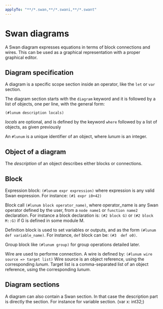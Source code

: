 ```yaml
---
applyTo: "**/*.swan,**/*.swani,**/*.swant"
---
```


# Swan diagrams

A Swan diagram expresses equations in terms of block connections and
wires. This can be used as a graphical representation with a proper graphical editor.

## Diagram specification
A diagram is a specific scope section inside an operator, like the `let` or 
`var` section.

The diagram section starts with the `diagram` keyword and it is followed
by a list of objects, one per line, with the general form:

    (#lunum description locals)

*locals* are optional, and is defined by the keyword `where` followed by a list
of objects, as given previously

An `#lunum` is a unique identifier of an object, where *lunum* is an integer.

## Object of a diagram

The *description* of an object describes either blocks or connections.

## Block

Expression block: `(#lunum expr expression)` where expression is any valid Swan expression. For instance: `(#1 expr i0+42)`

Block call `(#lunum block operator_name)`, where operator_name is any Swan operator defined by the user, from a `node name1` or `function name2` declaration.
For instance a block declaration is: `(#2 block G)` or `(#2 block M::G)` if G is defined in some module M. 

Definition block is used to set variables or outputs, and as the form `(#lunum def variable_name)`. 
For instance, `def` block can be: `(#3  def o0)`.

Group block like `(#lunum group)` for group operations detailed later.

Wire are used to performe connection. A wire is defined by: `(#lunum wire source => target list)`
Wire source is an object reference, using the corresponding *lunum*.
Target list is a comma-separated list of an object reference, using the corresponding *lunum*.

## Diagram sections
A diagram can also contain a Swan section. In that case the description part is directly the section. 
For instance for variable section.
   (var x: int32;)